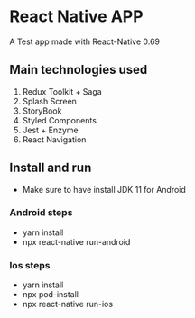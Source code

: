 # React Native APP

A Test app made with React-Native 0.69

## Main technologies used

1. Redux Toolkit + Saga
2. Splash Screen
3. StoryBook
4. Styled Components
5. Jest + Enzyme
6. React Navigation

## Install and run

- Make sure to have install JDK 11 for Android

### Android steps

- yarn install
- npx react-native run-android

### Ios steps

- yarn install
- npx pod-install
- npx react-native run-ios
